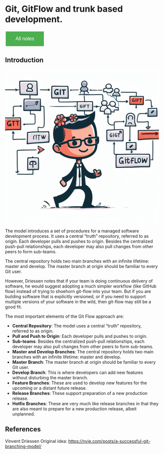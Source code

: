 # Git, GitFlow and trunk based development.

<style>
  .back-button {
    background-color: #4CAF50; /* Green */
    border: none;
    color: white;
    padding: 15px 32px;
    text-align: center;
    text-decoration: none;
    display: inline-block;
    font-size: 16px;
    margin: 4px 2px;
    cursor: pointer;
  }
</style>

<button class="back-button" onclick="window.location.href='https://matiaspakua.github.io/tech.notes.io'">All notes</button>

## Introduction

![git flow](../../images/git_flow.jpeg)

The model introduces a set of procedures for a managed software development process. It uses a central “truth” repository, referred to as origin. Each developer pulls and pushes to origin. Besides the centralized push-pull relationships, each developer may also pull changes from other peers to form sub-teams.

The central repository holds two main branches with an infinite lifetime: master and develop. The master branch at origin should be familiar to every Git user.

However, Driessen notes that if your team is doing continuous delivery of software, he would suggest adopting a much simpler workflow (like GitHub flow) instead of trying to shoehorn git-flow into your team. But if you are building software that is explicitly versioned, or if you need to support multiple versions of your software in the wild, then git-flow may still be a good fit.

The most important elements of the Git Flow approach are:

- **Central Repository**: The model uses a central “truth” repository, referred to as origin.
- **Pull and Push to Origin**: Each developer pulls and pushes to origin.
- **Sub-teams**: Besides the centralized push-pull relationships, each developer may also pull changes from other peers to form sub-teams.
- **Master and Develop Branches**: The central repository holds two main branches with an infinite lifetime: master and develop.
- **Master Branch**: The master branch at origin should be familiar to every Git user.
- **Develop Branch**: This is where developers can add new features without disturbing the master branch.
- **Feature Branches**: These are used to develop new features for the upcoming or a distant future release.
- **Release Branches**: These support preparation of a new production release.
- **Hotfix Branches**: These are very much like release branches in that they are also meant to prepare for a new production release, albeit unplanned.

## References

Vinvent Driessen Original idea: https://nvie.com/posts/a-successful-git-branching-model/